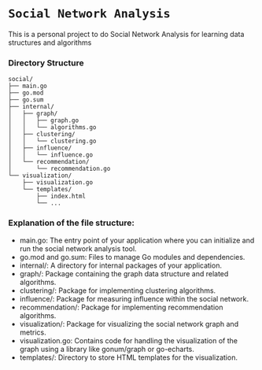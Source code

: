 # `Social Network Analysis`

This is a personal project to do Social Network Analysis for learning data structures and algorithms

### Directory Structure

```
social/
├── main.go
├── go.mod
├── go.sum
├── internal/
│   ├── graph/
│   │   ├── graph.go
│   │   └── algorithms.go
│   ├── clustering/
│   │   └── clustering.go
│   ├── influence/
│   │   └── influence.go
│   └── recommendation/
│       └── recommendation.go
└── visualization/
    ├── visualization.go
    └── templates/
        ├── index.html
        └── ...
```

### Explanation of the file structure:

- main.go: The entry point of your application where you can initialize and run the social network analysis tool.
- go.mod and go.sum: Files to manage Go modules and dependencies.
- internal/: A directory for internal packages of your application.
- graph/: Package containing the graph data structure and related algorithms.
- clustering/: Package for implementing clustering algorithms.
- influence/: Package for measuring influence within the social network.
- recommendation/: Package for implementing recommendation algorithms.
- visualization/: Package for visualizing the social network graph and metrics.
- visualization.go: Contains code for handling the visualization of the graph using a library like gonum/graph or go-echarts.
- templates/: Directory to store HTML templates for the visualization.